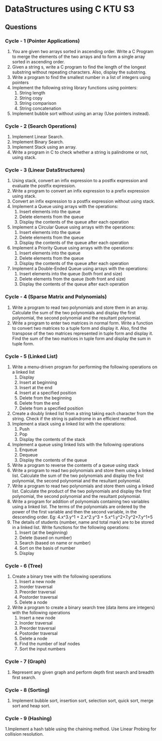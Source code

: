# DataStructures using C KTU S3

## Questions

### Cycle - 1 (Pointer Applications)

1. You are given two arrays sorted in ascending order. Write a C Program to merge the elements of the two arrays and to form a single array sorted in ascending order.
2. Given a string s, write a C program to find the length of the longest substring without repeating characters. Also, display the substring.
3. Write a program to find the smallest number in a list of integers using pointers
4. Implement the following string library functions using pointers:
     1. String length
     2. String copy
     3. String comparison
     4. String concatenation 
6. Implement bubble sort without using an array (Use pointers instead).


### Cycle - 2 (Search Operations)

1. Implement Linear Search.
2. Implement Binary Search.
3. Implement Stack using an array.
4. Write a program in C to check whether a string is palindrome or not, using stack.

### Cycle - 3 (Linear DataStructures)

1. Using stack, convert an infix expression to a postfix expression and evaluate the postfix expression.
2. Write a program to convert an infix expression to a prefix expression using stack.
3. Convert an infix expression to a postfix expression without using stack.
4. Implement a Queue using arrays with the operations:
     1. Insert elements into the queue 
     2. Delete elements from the queue
     3. Display the contents of the queue after each operation
5. Implement a Circular Queue using arrays with the operations:
     1. Insert elements into the queue
     2. Delete elements from the queue
     3. Display the contents of the queue after each operation
6. Implement a Priority Queue using arrays with the operations:
     1. Insert elements into the queue
     2. Delete elements from the queue
     3. Display the contents of the queue after each operation
7. Implement a Double-Ended Queue using arrays with the operations:
     1. Insert elements into the queue (both front and size)
     2. Delete elements from the queue (both front and size)
     3. Display the contents of the queue after each operation

### Cycle - 4 (Sparse Matrix and Polynomials)

1. Write a program to read two polynomials and store them in an array. Calculate the sum of the two polynomials and display the first polynomial, the second polynomial and the resultant polynomial.
2. Write a program to enter two matrices in normal form. Write a function to convert two matrices to a tuple form and display it. Also, find the transpose of the two matrices represented in tuple form and display 
   it. Find the sum of the two matrices in tuple form and display the sum in tuple form.

### Cycle - 5 (Linked List)

1. Write a menu-driven program for performing the following operations on a linked list
     1. Display
     2. Insert at beginning
     3. Insert at the end
     4. Insert at a specified position
     5. Delete from the beginning
     6. Delete from the end
     7. Delete from a specified position
2. Create a doubly linked list from a string taking each character from the string.
   Check if the string is palindrome in an efficient method.
3. Implement a stack using a linked list with the operations:
     1. Push
     2. Pop
     3. Display the contents of the stack
4. Implement a queue using linked lists with the following operations
     1. Enqueue
     2. Dequeue
     3. Display the contents of the queue
5. Write a program to reverse the contents of a queue using stack 
6. Write a program to read two polynomials and store them using a linked list.
   Calculate the sum of the two polynomials and display the first polynomial,
   the second polynomial and the resultant polynomial.
7. Write a program to read two polynomials and store them using a linked list.
   Calculate the product of the two polynomials and display the first polynomial,
   the second polynomial and the resultant polynomial.
8. Write a program for addition of polynomials containing two variables using a linked list.
   The terms of the polynomials are ordered by the power of the first variable and then the second variable, in the descending order.
   Eg: 4.x^3.y^1 + 2.x^2.y^3 + 5.x^1.y^2+7.y^2+7.y^1+5
9. The details of students (number, name and total mark) are to be stored in a linked list. Write functions for the following operations: 
     1. Insert (at the beginning)
     2. Delete (based on number)
     3. Search (based on name or number)
     4. Sort on the basis of number
     5. Display
   
### Cycle - 6 (Tree)

1. Create a binary tree with the following operations
     1. Insert a new node
     2. Inorder traversal
     3. Preorder traversal
     4. Postorder traversal
     5. Delete a node
2. Write a program to create a binary search tree (data items are integers) with the following operations
     1. Insert a new node
     2. Inorder traversal
     3. Preorder traversal
     4. Postorder traversal
     5. Delete a node
     6. Find the number of leaf nodes
     7. Sort the input numbers
        
### Cycle - 7 (Graph)

1. Represent any given graph and perform depth first search and breadth first search.

### Cycle - 8 (Sorting)

1. Implement bubble sort, insertion sort, selection sort, quick sort, merge sort and heap sort.

### Cycle - 9 (Hashing)

1.Implement a hash table using the chaining method. Use Linear Probing for collision resolution.


